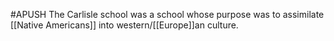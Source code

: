 #APUSH
The Carlisle school was a school whose purpose was to assimilate [[Native Americans]] into western/[[Europe]]an culture.